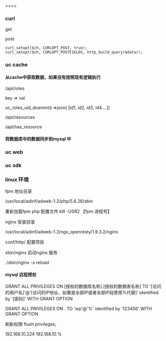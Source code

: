 



====

### curl

get

post
```
curl_setopt($ch, CURLOPT_POST, true);
curl_setopt($ch, CURLOPT_POSTFIELDS, http_build_query($data));
```

### uc cache

#### 从cache中获取数据，如果没有按照现有逻辑执行

/api/roles


key => val

uc_roles_uid_doaminId =>json( [id1, id2, id3, id4....])

/api/resources

/api/has_resource


#### 将数据库中的数据同步到mysql 中




### uc web

### uc sdk


### linux 环境

 fpm 地址目录
 
/usr/local/adinf/adweb-1.2/php/5.6.26/sbin

重新加载fpm php 配置文件
kill -USR2 【fpm 进程号】

nginx 安装目录

/usr/local/adinf/adweb-1.2/ngx_openresty/1.9.3.2/nginx

conf/http/ 配置项目

sbin/nginx 启动nginx 服务

./sbin/nginx -s reload

#### mysql 远程授权

GRANT ALL PRIVILEGES ON [授权的数据库名称].[授权的数据表名称] TO '[访问的用户名]'@'[访问的IP地址，如果是全部IP或者全部IP段使用%代替]' identified by '[密码]' WITH GRANT OPTION  

GRANT ALL PRIVILEGES ON *.* TO 'wp'@'%' identified by '123456' WITH GRANT OPTION  

刷新权限
flush privileges;
 
192.168.10.224  192.168.10.%


